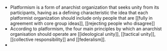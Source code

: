 - Platformism is a form of anarchist organization that seeks unity from its participants, having as a defining characteristic the idea that each platformist organization should include only people that are [[fully in agreement with core group ideas]], [[rejecting people who disagree]]
- According to platformism, the four main principles by which an anarchist organisation should operate are [[ideological unity]], [[tactical unity]], [[collective responsibility]] and [[federalism]].
-